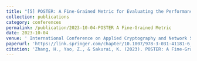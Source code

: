 ```yaml
---
title: "[5] POSTER: A Fine-Grained Metric for Evaluating the Performance of Adversarial Attacks and Defenses"
collection: publications
category: conferences
permalink: /publication/2023-10-04-POSTER A Fine-Grained Metric
date: 2023-10-04
venue: ' International Conference on Applied Cryptography and Network Security '
paperurl: 'https://link.springer.com/chapter/10.1007/978-3-031-41181-6_41'
citation: 'Zhang, H., Yao, Z., & Sakurai, K. (2023). POSTER: A Fine-Grained Metric for Evaluating the Performance of Adversarial Attacks and Defenses. In International Conference on Applied Cryptography and Network Security (pp. 690-694). Cham: Springer Nature Switzerland. (International)'
---
```

